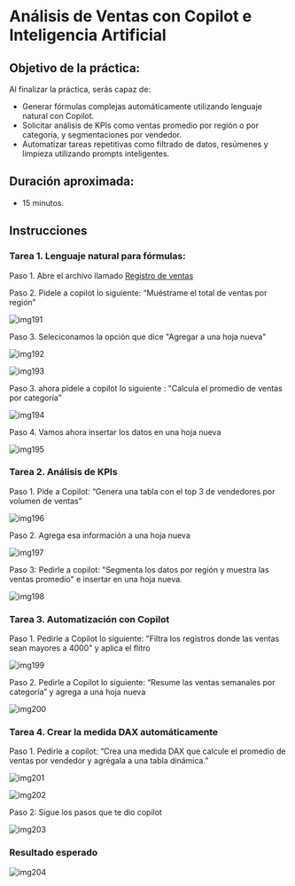 # Análisis de Ventas con Copilot e Inteligencia Artificial

## Objetivo de la práctica:
Al finalizar la práctica, serás capaz de:
- Generar fórmulas complejas automáticamente utilizando lenguaje natural con Copilot.
- Solicitar análisis de KPIs como ventas promedio por región o por categoría, y segmentaciones por vendedor.
- Automatizar tareas repetitivas como filtrado de datos, resúmenes y limpieza utilizando prompts inteligentes.


## Duración aproximada:
- 15 minutos.

## Instrucciones 

### Tarea 1. Lenguaje natural para fórmulas:
Paso 1. Abre el archivo llamado [Registro de ventas](<Registro de ventas.xlsx>)

Paso 2. Pidele a copilot lo siguiente: “Muéstrame el total de ventas por región”

![img191](../images/img191.png)

Paso 3. Seleciconamos la opción que dice "Agregar a una hoja nueva"

![img192](../images/img192.png)

![img193](../images/img193.png)

Paso 3. ahora pidele a copilot lo siguiente : "Calcula el promedio de ventas por categoría”

![img194](../images/img194.png)

Paso 4. Vamos ahora insertar los datos en una hoja nueva

![img195](../images/img195.png)

### Tarea 2. Análisis de KPIs

Paso 1. Pide a Copilot:
“Genera una tabla con el top 3 de vendedores por volumen de ventas”

![img196](../images/img196.png)


Paso 2. Agrega esa información a una hoja nueva

![img197](../images/img197.png)

Paso 3: Pedirle a copilot: "Segmenta los datos por región y muestra las ventas promedio" e insertar en una hoja nueva.

![img198](../images/img198.png)



### Tarea 3. Automatización con Copilot

Paso 1. Pedirle a Copilot lo siguiente: "Filtra los registros donde las ventas sean mayores a 4000" y aplica el flitro

![img199](../images/img199.png)

Paso 2. Pedirle a Copilot lo siguiente: “Resume las ventas semanales por categoría” y agrega a una hoja nueva

![img200](../images/img200.png)

### Tarea 4. Crear la medida DAX automáticamente

Paso 1. Pedirle a copilot: “Crea una medida DAX que calcule el promedio de ventas por vendedor y agrégala a una tabla dinámica.”

![img201](../images/img201.png)

![img202](../images/img202.png)

Paso 2: Sigue los pasos que te dio copilot

![img203](../images/img203.png)



### Resultado esperado

![img204](../images/img204.png)
